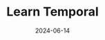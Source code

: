 ---
title: "Learn Temporal"
date: 2024-06-14
draft: false
# description
weight: 1
description: "Temporal acts like a reliable manager for your application. It breaks down your code into manageable steps called workflows. If any part of the workflow encounters an issue, like a network outage, Temporal automatically retries it until it succeeds. This ensures your application keeps running smoothly, even in case of unexpected problems."
type : "learning-center"
---